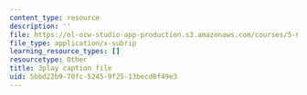 ```yaml
---
content_type: resource
description: ''
file: https://ol-ocw-studio-app-production.s3.amazonaws.com/courses/5-61-physical-chemistry-fall-2017/5bbd22b970fc52459f2513becd0f49e3_6dJnvu3-LeU.vtt
file_type: application/x-subrip
learning_resource_types: []
resourcetype: Other
title: 3play caption file
uid: 5bbd22b9-70fc-5245-9f25-13becd0f49e3
---
```

